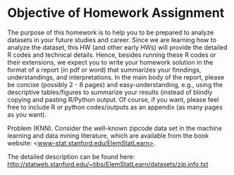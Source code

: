 # Objective of Homework Assignment

The purpose of this homework is to help you to be prepared to analyze datasets in your future studies and
career. Since we are learning how to analyze the dataset, this HW (and other early HWs) will provide the
detailed R codes and technical details. Hence, besides running these R codes or their extensions, we expect
you to write your homework solution in the format of a report (in pdf or word) that summarizes your finndings,
understandings, and interpretations. In the main body of the report, please be concise (possibly 2 - 8 pages) and
easy-understanding, e.g., using the descriptive tables/figures to summarize your results (instead of blindly copying
and pasting R/Python output. Of course, if you want, please feel free to include R or python codes/outputs as
an appendix (as many pages as you want).

Problem (KNN). Consider the well-known zipcode data set in the machine learning and data mining literature,
which are available from the book website: <www-stat.stanford.edu/ElemStatLearn>. 

The detailed description can be found here: http://statweb.stanford.edu/~tibs/ElemStatLearn/datasets/zip.info.txt

